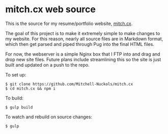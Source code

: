 # mitch.cx web source
This is the source for my resume/portfolio website, [mitch.cx](https://mitch.cx/).

The goal of this project is to make it extremely simple to make changes to my website. For this reason, nearly all source files are in Markdown format, which then get parsed and piped through Pug into the final HTML files.

For now, the webserver is a simple Nginx box that I FTP into and drag and drop new site files. Future plans include streamlining this so the site is just built and updated on a push to the repo.

To set up:
```
$ git clone https://github.com/Mitchell-Nuckols/mitch.cx
$ cd mitch.cx && npm i
```
To build:
```
$ gulp build
```
To watch and rebuild on source changes:
```
$ gulp
```